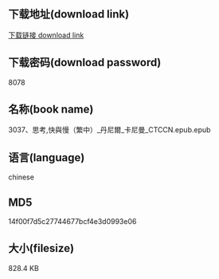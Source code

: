 ## 下载地址(download link)
[下载链接 download link](https://voluble-croquembouche-d321dc.netlify.app/?s=3037%E3%80%81%E6%80%9D%E8%80%83%2C%E5%BF%AB%E8%88%87%E6%85%A2%EF%BC%88%E7%B9%81%E4%B8%AD%EF%BC%89_%E4%B8%B9%E5%B0%BC%E7%88%BE_%E5%8D%A1%E5%B0%BC%E6%9B%BC_CTCCN.epub)

## 下载密码(download password)
8078

## 名称(book name)
3037、思考,快與慢（繁中）_丹尼爾_卡尼曼_CTCCN.epub.epub

## 语言(language)
chinese

## MD5
14f00f7d5c27744677bcf4e3d0993e06

## 大小(filesize)
828.4 KB
